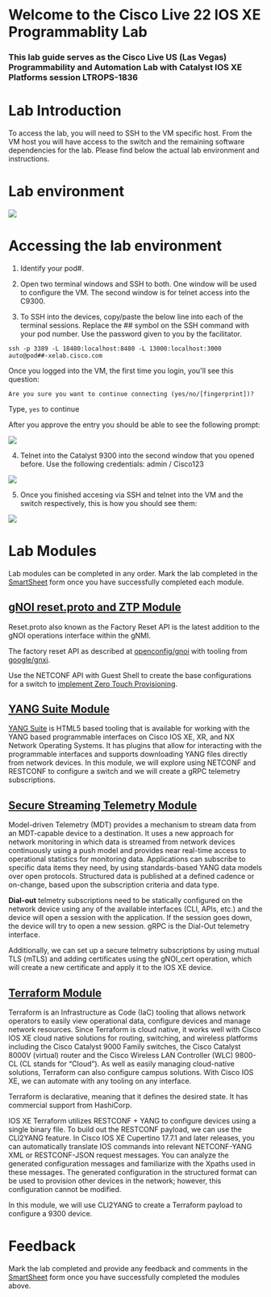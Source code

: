 # Welcome to the Cisco Live 22 IOS XE Programmablity Lab

### This lab guide serves as the Cisco Live US (Las Vegas) Programmability and Automation Lab with Catalyst IOS XE Platforms session LTROPS-1836

# Lab Introduction
To access the lab, you will need to SSH to the VM specific host. From the VM host you will have access to the switch and the remaining software dependencies for the lab. Please find below the actual lab environment and instructions. 


# Lab environment
![](./imgs/lab_env.png)


# Accessing the lab environment 

1. Identify your pod#.
 
2. Open two terminal windows and SSH to both. One window will be used to configure the VM. The second window is for telnet access into the C9300.

3. To SSH into the devices, copy/paste the below line into each of the terminal sessions. Replace the ## symbol on the SSH command with your pod number. Use the password given to you by the facilitator.

```ssh -p 3389 -L 18480:localhost:8480 -L 13000:localhost:3000 auto@pod##-xelab.cisco.com```

Once you logged into the VM, the first time you login, you'll see this question:

`Are you sure you want to continue connecting (yes/no/[fingerprint])?` 

Type, `yes` to continue 

After you approve the entry you should be able to see the following prompt:

![](./imgs/pod_login.PNG)


4. Telnet into the Catalyst 9300 into the second window that you opened before. Use the following credentials: admin / Cisco123

![](./imgs/switch_login.PNG)

5. Once you finished accesing via SSH and telnet into the VM and the switch respectively, this is how you should see them:

![](./imgs/vm_c9300_terminals.PNG)

# Lab Modules

Lab modules can be completed in any order. Mark the lab completed in the [SmartSheet](https://app.smartsheet.com/b/form/134240eac2d84a57acd4efc24fd8f3d0) form once you have successfully completed each module. 

## [gNOI reset.proto and ZTP Module](gNOI_reset_proto.md)
Reset.proto also known as the Factory Reset API is the latest addition to the gNOI operations interface within the gNMI. 

The factory reset API as described at [openconfig/gnoi](https://github.com/openconfig/gnoi/blob/master/factory_reset/) with tooling from [google/gnxi](https://github.com/google/gnxi/tree/master/gnoi_reset).

Use the NETCONF API with Guest Shell to create the base configurations for a switch to [implement Zero Touch Provisioning](ZTP.md).


## [YANG Suite Module](YANG_Suite.md)
[YANG Suite](https://github.com/CiscoDevNet/yangsuite) is HTML5 based tooling that is available for working with the YANG based programmable interfaces on Cisco IOS XE, XR, and NX Network Operating Systems. It has plugins that allow for interacting with the programmable interfaces and supports downloading YANG files directly from network devices. In this module, we will explore using NETCONF and RESTCONF to configure a switch and we will create a gRPC telemetry subscriptions.


## [Secure Streaming Telemetry Module](https://github.com/guaguila/CLive2022_DEVWKS-3240)
Model-driven Telemetry (MDT) provides a mechanism to stream data from an MDT-capable device to a destination. It uses a new approach for network monitoring in which data is streamed from network devices continuously using a push model and provides near real-time access to operational statistics for monitoring data. Applications can subscribe to specific data items they need, by using standards-based YANG data models over open protocols. Structured data is published at a defined cadence or on-change, based upon the subscription criteria and data type.

**Dial-out** telmetry subscriptions need to be statically configured on the network device using any of the available interfaces (CLI, APIs, etc.) and the device will open a session with the application. If the session goes down, the device will try to open a new session. gRPC is the Dial-Out telemetry interface. 

Additionally, we can set up a secure telmetry subscriptions by using mutual TLS (mTLS) and adding certificates using the gNOI_cert operation, which will create a new certificate and apply it to the IOS XE device.


## [Terraform Module](Terraform.md)
Terraform is an Infrastructure as Code (IaC) tooling that allows network operators to easily view operational data, configure devices and manage network resources​. Since Terraform is cloud native, it works well with Cisco IOS XE cloud native solutions for routing, switching, and wireless platforms including the Cisco Catalyst 9000 Family switches, the Cisco Catalyst 8000V (virtual) router and the Cisco Wireless LAN Controller (WLC) 9800-CL (CL stands for “Cloud”). As well as easily managing cloud-native solutions, Terraform can also configure campus solutions. With Cisco IOS XE, we can automate with any tooling on any interface.

Terraform is declarative, meaning that it defines the desired state. It has commercial support from HashiCorp.

IOS XE Terraform utilizes RESTCONF + YANG to configure devices using a single binary file. To build out the RESTCONF payload, we can use the CLI2YANG feature. In Cisco IOS XE Cupertino 17.7.1 and later releases, you can automatically translate IOS commands into relevant NETCONF-YANG XML or RESTCONF-JSON request messages. You can analyze the generated configuration messages and familiarize with the Xpaths used in these messages. The generated configuration in the structured format can be used to provision other devices in the network; however, this configuration cannot be modified.

In this module, we will use CLI2YANG to create a Terraform payload to configure a 9300 device.


# Feedback
 Mark the lab completed and provide any feedback and comments in the [SmartSheet](https://app.smartsheet.com/b/form/3c15e982ec7c40a089ccfdeb375776e0) form once you have successfully completed the modules above. 
